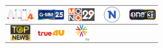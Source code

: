 | ![](https://raw.githubusercontent.com/RevGear/logo/master/Countries/TH/ALTV.png) | ![](https://raw.githubusercontent.com/RevGear/logo/master/Countries/TH/GMM25.png) | ![](https://raw.githubusercontent.com/RevGear/logo/master/Countries/TH/Mono29.png) | ![](https://raw.githubusercontent.com/RevGear/logo/master/Countries/TH/NationTV.png) | ![](https://raw.githubusercontent.com/RevGear/logo/master/Countries/TH/One31.png) | 
|:---:|:---:|:---:|:---:|:---:| 
| ![](https://raw.githubusercontent.com/RevGear/logo/master/Countries/TH/TopNews.png) | ![](https://raw.githubusercontent.com/RevGear/logo/master/Countries/TH/True4U.png) | ![](https://raw.githubusercontent.com/RevGear/logo/master/Countries/TH/VoiceTV.png)  | 
